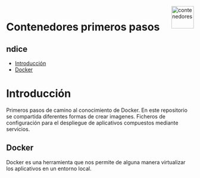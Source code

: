 <img src="media\readme\LOGO_3.png" alt="contenedores" width="60" height="60" align="right">

# Contenedores primeros pasos
## ndice 
- [Introducción](#intro)
- [Docker](#docker)

<h1 id="intro">Introducción</h1>

Primeros pasos de camino al conocimiento de Docker.
En este repositorio se compartida diferentes formas de crear imagenes.
Ficheros de configuración para el despliegue de aplicativos compuestos mediante servicios.


<h2 id="Docker">Docker</h2>
Docker es una herramienta que nos permite de alguna manera virtualizar los aplicativos en un entorno local.

